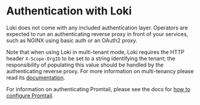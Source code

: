 # Authentication with Loki

Loki does not come with any included authentication layer. Operators are
expected to run an authenticating reverse proxy in front of your services, such
as NGINX using basic auth or an OAuth2 proxy.

Note that when using Loki in multi-tenant mode, Loki requires the HTTP header
`X-Scope-OrgID` to be set to a string identifying the tenant; the responsibility
of populating this value should be handled by the authenticating reverse proxy.
For more information on multi-tenancy please read its
[documentation](multi-tenancy.md).

For information on authenticating Promtail, please see the docs for [how to
configure Promtail](../clients/promtail/configuration.md).
